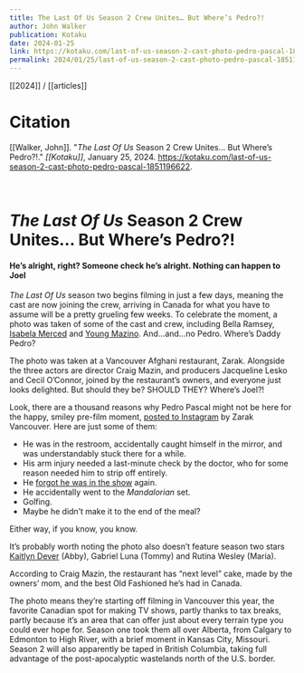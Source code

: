 ```yaml
---
title: The Last Of Us Season 2 Crew Unites… But Where’s Pedro?!
author: John Walker
publication: Kotaku
date: 2024-01-25
link: https://kotaku.com/last-of-us-season-2-cast-photo-pedro-pascal-1851196622
permalink: 2024/01/25/last-of-us-season-2-cast-photo-pedro-pascal-1851196622
---
```


[[2024]] / [[articles]]

# Citation

[[Walker, John]]. "_The Last Of Us_ Season 2 Crew Unites… But Where’s Pedro?!." *[[Kotaku]]*, January 25, 2024. <https://kotaku.com/last-of-us-season-2-cast-photo-pedro-pascal-1851196622>.

<br>

#  _The Last Of Us_ Season 2 Crew Unites… But Where’s Pedro?!

#### He’s alright, right? Someone check he’s alright. Nothing can happen to Joel

_The Last Of Us_ season two begins filming in just a few days, meaning the cast are now joining the crew, arriving in Canada for what you have to assume will be a pretty grueling few weeks. To celebrate the moment, a photo was taken of some of the cast and crew, including Bella Ramsey, [Isabela Merced](https://kotaku.com/the-last-of-us-hbo-max-dina-actor-isabela-merced-1851159653) and [Young Mazino](https://kotaku.com/last-of-us-season-2-jesse-actor-young-mazino-1851155868). And…and…no Pedro. Where’s Daddy Pedro?

The photo was taken at a Vancouver Afghani restaurant, Zarak. Alongside the three actors are director Craig Mazin, and producers Jacqueline Lesko and Cecil O’Connor, joined by the restaurant’s owners, and everyone just looks delighted. But should they be? SHOULD THEY? Where’s Joel?!

Look, there are a thousand reasons why Pedro Pascal might not be here for the happy, smiley pre-film moment, [posted to Instagram](https://www.instagram.com/p/C2fa3nSxiAY/) by Zarak Vancouver. Here are just some of them:

- He was in the restroom, accidentally caught himself in the mirror, and was understandably stuck there for a while.
- His arm injury needed a last-minute check by the doctor, who for some reason needed him to strip off entirely.
- He [forgot he was in the show](https://kotaku.com/last-of-us-hbo-pedro-pascal-joel-ambien-sleeping-pill-1850071288) again.
- He accidentally went to the _Mandalorian_ set.
- Golfing.
- Maybe he didn’t make it to the end of the meal?

Either way, if you know, you know.

It’s probably worth noting the photo also doesn’t feature season two stars [Kaitlyn Dever](https://kotaku.com/the-last-of-us-hbo-max-show-abby-actor-kaitlyn-dever-1851152428) (Abby), Gabriel Luna (Tommy) and Rutina Wesley (Maria).

According to Craig Mazin, the restaurant has “next level” cake, made by the owners’ mom, and the best Old Fashioned he’s had in Canada.

The photo means they’re starting off filming in Vancouver this year, the favorite Canadian spot for making TV shows, partly thanks to tax breaks, partly because it’s an area that can offer just about every terrain type you could ever hope for. Season one took them all over Alberta, from Calgary to Edmonton to High River, with a brief moment in Kansas City, Missouri. Season 2 will also apparently be taped in British Columbia, taking full advantage of the post-apocalyptic wastelands north of the U.S. border.